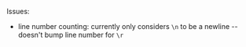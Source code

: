 Issues:

 - line number counting:  currently only considers `\n` to be a newline --
   doesn't bump line number for `\r`